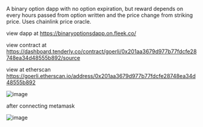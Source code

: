 A binary option dapp with no option expiration, but reward depends on every hours passed from option written and the price change from striking price. Uses chainlink price oracle.

view dapp at https://binaryoptionsdapp.on.fleek.co/

view contract at https://dashboard.tenderly.co/contract/goerli/0x201aa3679d977b77fdcfe28748ea34d48555b892/source

view at etherscan https://goerli.etherscan.io/address/0x201aa3679d977b77fdcfe28748ea34d48555b892


![image](https://user-images.githubusercontent.com/92864243/194801215-7a32f783-6291-4655-89f4-fbb4d3ecc14e.png)


after connecting metamask

![image](https://user-images.githubusercontent.com/92864243/194801295-2682bb08-1131-434e-b471-327915eac528.png)
